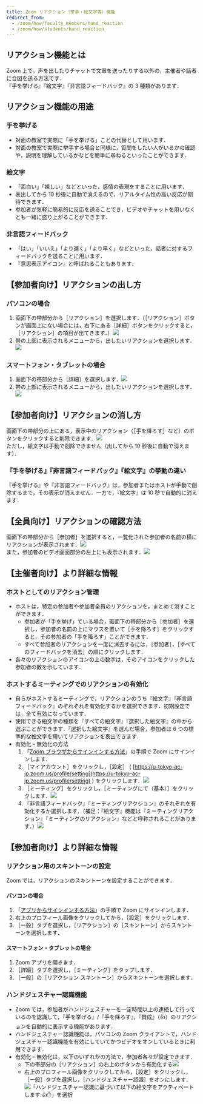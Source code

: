 ```yaml
---
title: Zoom リアクション（挙手・絵文字等）機能
redirect_from:
  - /zoom/how/faculty_members/hand_reaction
  - /zoom/how/students/hand_reaction
---
```


## リアクション機能とは

Zoom 上で，声を出したりチャットで文章を送ったりする以外の，主催者や話者に合図を送る方法です．  
『手を挙げる』『絵文字』『非言語フィードバック』の 3 種類があります．

## リアクション機能の用途

### 手を挙げる

- 対面の教室で実際に「手を挙げる」ことの代替として用います．
- 対面の教室で実際に挙手する場合と同様に，質問をしたい人がいるかの確認や，説明を理解しているかなどを簡単に尋ねるといったことができます．

### 絵文字

- 「面白い」「嬉しい」などといった，感情の表現をすることに用います．
- 表出してから 10 秒後に自動で消えるので，リアルタイム性の高い反応が期待できます．
- 参加者が気軽に簡易的に反応を送ることでき，ビデオやチャットを用いなくとも一緒に盛り上がることができます．

### 非言語フィードバック

- 「はい」「いいえ」「より遅く」「より早く」などといった，話者に対するフィードバックを送ることに用います．
- 『意思表示アイコン』と呼ばれることもあります．

## 【参加者向け】リアクションの出し方

### パソコンの場合

1. 画面下の帯部分から［リアクション］を選択します．（［リアクション］ボタンが画面上にない場合には，右下にある［詳細］ボタンをクリックすると，［リアクション］の項目が出てきます．）![](zoom_reaction_button.png)
2. 帯の上部に表示されるメニューから，出したいリアクションを選択します．![](zoom_each_reaction_button_pc.png)

### スマートフォン・タブレットの場合

1. 画面下の帯部分から［詳細］を選択します．![](zoom_details_button_mobile.png)
2. 帯の上部に表示されるメニューから，出したいリアクションを選択します．![](zoom_each_reaction_button_mobile.png)

## 【参加者向け】リアクションの消し方

画面下の帯部分の上にある，表示中のリアクション（［手を降ろす］など）のボタンをクリックすると削除できます．![](zoom_reaction_putting_down_hand.png)  
ただし，絵文字は手動で削除できません（出してから 10 秒後に自動で消えます）．

### 『手を挙げる』『非言語フィードバック』『絵文字』の挙動の違い

『手を挙げる』や『非言語フィードバック』は，参加者またはホストが手動で削除するまで，その表示が消えません．一方で，『絵文字』は 10 秒で自動的に消えます．

## 【全員向け】リアクションの確認方法

画面下の帯部分から［参加者］を選択すると，一覧化された参加者の名前の横にリアクションが表示されます．![](zoom_reaction_list.png)  
また，参加者のビデオ画面部分の左上にも表示されます．![](zoom_reaction_video.png)

## 【主催者向け】より詳細な情報

### ホストとしてのリアクション管理

- ホストは，特定の参加者や参加者全員のリアクションを，まとめて消すことができます．
  - 参加者が「手を挙げ」ている場合，画面下の帯部分から［参加者］を選択し，参加者の名前の上にマウスを置いて［手を降ろす］をクリックすると，その参加者の「手を降ろす」ことができます．
  - すべて参加者のリアクションを一度に消去するには，［参加者］，［すべてのフィードバックを消去］の順にクリックします．
- 各々のリアクションのアイコンの上の数字は，そのアイコンをクリックした参加者の数を示しています．

### ホストするミーティングでのリアクションの有効化

- 自らがホストするミーティングで，リアクションのうち『絵文字』『非言語フィードバック』のぞれぞれを有効化するかを選択できます．初期設定では，全て有効になっています．
- 使用できる絵文字の種類を『すべての絵文字』『選択した絵文字』の中から選ぶことができます．『選択した絵文字』を選んだ場合，参加者は 6 つの標準的な絵文字を用いてリアクションを表出できます．
- 有効化・無効化の方法
  1. 「[Zoom ブラウザからサインインする方法](https://utelecon.adm.u-tokyo.ac.jp/zoom/signin/#browser)」の手順で Zoom にサインインします．
  2. ［マイアカウント］をクリックし，［設定］ ( [https://u-tokyo-ac-jp.zoom.us/profile/setting](https://u-tokyo-ac-jp.zoom.us/profile/setting) ) をクリックします．![](zoom_reaction_host_setting.png)
  3. ［ミーティング］をクリックし，［ミーティングにて（基本）］をクリックします．![](zoom_reaction_meeting_basic_settings.png)
  4. 『非言語フィードバック』『ミーティングリアクション』のそれぞれを有効化するか選択します．（補足：『絵文字』機能は『ミーティングリアクション』『ミーティングのリアクション』などと呼称されることがあります．）![](zoom_reaction_activate_from_browser.png)

## 【参加者向け】より詳細な情報

### リアクション用のスキントーンの設定

Zoom では，リアクションのスキントーンを設定することができます．

#### パソコンの場合

1. 「[アプリからサインインする方法](https://utelecon.adm.u-tokyo.ac.jp/zoom/signin/#app)」の手順で Zoom にサインインします．
2. 右上のプロフィール画像をクリックしてから，［設定］をクリックします．
3. ［一般］タブを選択し，［リアクション］の［スキントーン］からスキントーンを選択します．

#### スマートフォン・タブレットの場合

1. Zoom アプリを開きます．
2. ［詳細］タブを選択し，［ミーティング］をタップします．
3. ［一般］の［リアクション スキントーン］からスキントーンを選択します．

### ハンドジェスチャー認識機能

- Zoom では，参加者がハンドジェスチャーを一定時間以上の連続して行っているのを認識して，『手を挙げる』/『手を降ろす』，『賛成』（👍）のリアクションを自動的に表示する機能があります．
- ハンドジェスチャー認識機能は，パソコンの Zoom クライアントで，ハンドジェスチャー認識機能を有効にしていてかつビデオをオンしているときに利用できます．
- 有効化・無効化は，以下のいずれかの方法で，参加者各々が設定できます．
  - 下の帯部分の［リアクション］の右上のボタンから有効化する![](zoom_reaction_activate_gesture_from_lower_belt.png)
  - 右上のプロフィール画像をクリックしてから，［設定］をクリックし，［一般］タブを選択し，［ハンドジェスチャー認識］をオンにします．![「ハンドジェスチャー認識に基づいて以下の絵文字をアクティベートします:👍✋」を選択](zoom_reaction_activate_gesture_from_setting.png)
